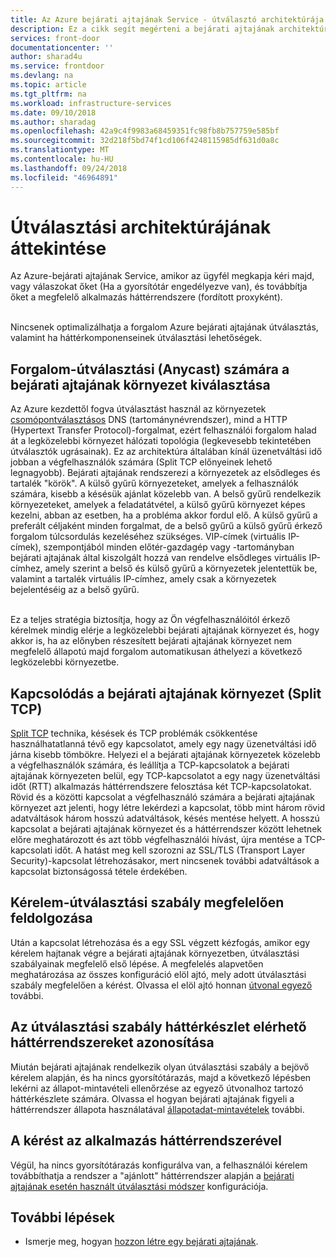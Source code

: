 ```yaml
---
title: Az Azure bejárati ajtajának Service - útválasztó architektúrája |} A Microsoft Docs
description: Ez a cikk segít megérteni a bejárati ajtajának architektúra globális nézet aspektusa.
services: front-door
documentationcenter: ''
author: sharad4u
ms.service: frontdoor
ms.devlang: na
ms.topic: article
ms.tgt_pltfrm: na
ms.workload: infrastructure-services
ms.date: 09/10/2018
ms.author: sharadag
ms.openlocfilehash: 42a9c4f9983a68459351fc98fb8b757759e585bf
ms.sourcegitcommit: 32d218f5bd74f1cd106f4248115985df631d0a8c
ms.translationtype: MT
ms.contentlocale: hu-HU
ms.lasthandoff: 09/24/2018
ms.locfileid: "46964891"
---
```

# <a name="routing-architecture-overview"></a>Útválasztási architektúrájának áttekintése

Az Azure-bejárati ajtajának Service, amikor az ügyfél megkapja kéri majd, vagy válaszokat őket (Ha a gyorsítótár engedélyezve van), és továbbítja őket a megfelelő alkalmazás háttérrendszere (fordított proxyként).

</br>Nincsenek optimalizálhatja a forgalom Azure bejárati ajtajának útválasztás, valamint ha háttérkomponenseinek útválasztási lehetőségek.

## <a name = "anycast"></a>Forgalom-útválasztási (Anycast) számára a bejárati ajtajának környezet kiválasztása

Az Azure kezdettől fogva útválasztást használ az környezetek [csomópontválasztásos](https://en.wikipedia.org/wiki/Anycast) DNS (tartománynévrendszer), mind a HTTP (Hypertext Transfer Protocol)-forgalmat, ezért felhasználói forgalom halad át a legközelebbi környezet hálózati topológia (legkevesebb tekintetében útválasztók ugrásainak). Ez az architektúra általában kínál üzenetváltási idő jobban a végfelhasználók számára (Split TCP előnyeinek lehető legnagyobb). Bejárati ajtajának rendszerezi a környezetek az elsődleges és tartalék "körök".  A külső gyűrű környezeteket, amelyek a felhasználók számára, kisebb a késésük ajánlat közelebb van.  A belső gyűrű rendelkezik környezeteket, amelyek a feladatátvétel, a külső gyűrű környezet képes kezelni, abban az esetben, ha a probléma akkor fordul elő. A külső gyűrű a preferált céljaként minden forgalmat, de a belső gyűrű a külső gyűrű érkező forgalom túlcsordulás kezeléséhez szükséges. VIP-címek (virtuális IP-címek), szempontjából minden előtér-gazdagép vagy -tartományban bejárati ajtajának által kiszolgált hozzá van rendelve elsődleges virtuális IP-címhez, amely szerint a belső és külső gyűrű a környezetek jelentettük be, valamint a tartalék virtuális IP-címhez, amely csak a környezetek bejelentéséig az a belső gyűrű. 

</br>Ez a teljes stratégia biztosítja, hogy az Ön végfelhasználóitól érkező kérelmek mindig elérje a legközelebbi bejárati ajtajának környezet és, hogy akkor is, ha az előnyben részesített bejárati ajtajának környezet nem megfelelő állapotú majd forgalom automatikusan áthelyezi a következő legközelebbi környezetbe.

## <a name = "splittcp"></a>Kapcsolódás a bejárati ajtajának környezet (Split TCP)

[Split TCP](https://en.wikipedia.org/wiki/Performance-enhancing_proxy) technika, késések és TCP problémák csökkentése használhatatlanná tévő egy kapcsolatot, amely egy nagy üzenetváltási idő járna kisebb tömbökre.  Helyezi el a bejárati ajtajának környezetek közelebb a végfelhasználók számára, és leállítja a TCP-kapcsolatok a bejárati ajtajának környezeten belül, egy TCP-kapcsolatot a egy nagy üzenetváltási időt (RTT) alkalmazás háttérrendszere felosztása két TCP-kapcsolatokat. Rövid és a közötti kapcsolat a végfelhasználó számára a bejárati ajtajának környezet azt jelenti, hogy létre lekérdezi a kapcsolat, több mint három rövid adatváltások három hosszú adatváltások, késés mentése helyett.  A hosszú kapcsolat a bejárati ajtajának környezet és a háttérrendszer között lehetnek előre meghatározott és azt több végfelhasználói hívást, újra mentése a TCP-kapcsolati időt.  A hatást meg kell szorozni az SSL/TLS (Transport Layer Security)-kapcsolat létrehozásakor, mert nincsenek további adatváltások a kapcsolat biztonságossá tétele érdekében.

## <a name="processing-request-to-match-a-routing-rule"></a>Kérelem-útválasztási szabály megfelelően feldolgozása
Után a kapcsolat létrehozása és a egy SSL végzett kézfogás, amikor egy kérelem hajtanak végre a bejárati ajtajának környezetben, útválasztási szabályainak megfelelő első lépése. A megfelelés alapvetően meghatározása az összes konfiguráció elöl ajtó, mely adott útválasztási szabály megfelelően a kérést. Olvassa el elöl ajtó honnan [útvonal egyező](front-door-route-matching.md) további.

## <a name="identifying-available-backends-in-the-backend-pool-for-the-routing-rule"></a>Az útválasztási szabály háttérkészlet elérhető háttérrendszereket azonosítása
Miután bejárati ajtajának rendelkezik olyan útválasztási szabály a bejövő kérelem alapján, és ha nincs gyorsítótárazás, majd a következő lépésben lekérni az állapot-mintavételi ellenőrzése az egyező útvonalhoz tartozó háttérkészlete számára. Olvassa el hogyan bejárati ajtajának figyeli a háttérrendszer állapota használatával [állapotadat-mintavételek](front-door-health-probes.md) további.

## <a name="forwarding-the-request-to-your-application-backend"></a>A kérést az alkalmazás háttérrendszerével
Végül, ha nincs gyorsítótárazás konfigurálva van, a felhasználói kérelem továbbíthatja a rendszer a "ajánlott" háttérrendszer alapján a [bejárati ajtajának esetén használt útválasztási módszer](front-door-routing-methods.md) konfigurációja.

## <a name="next-steps"></a>További lépések

- Ismerje meg, hogyan [hozzon létre egy bejárati ajtajának](quickstart-create-front-door.md).
